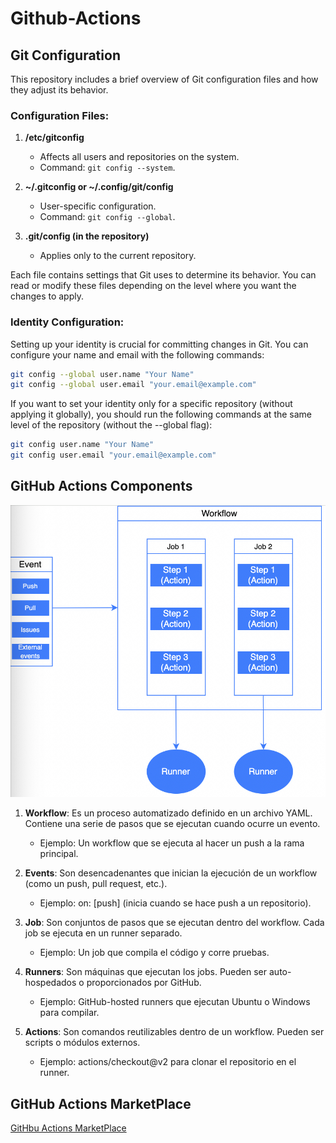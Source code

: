 # Github-Actions

## Git Configuration

This repository includes a brief overview of Git configuration files and how they adjust its behavior.

### Configuration Files:

1. **/etc/gitconfig**  
   - Affects all users and repositories on the system.
   - Command: `git config --system`.

2. **~/.gitconfig or ~/.config/git/config**  
   - User-specific configuration.
   - Command: `git config --global`.

3. **.git/config (in the repository)**  
   - Applies only to the current repository.

Each file contains settings that Git uses to determine its behavior. You can read or modify these files depending on the level where you want the changes to apply.

### Identity Configuration:

Setting up your identity is crucial for committing changes in Git. You can configure your name and email with the following commands:

```bash
git config --global user.name "Your Name"
git config --global user.email "your.email@example.com"
```

If you want to set your identity only for a specific repository (without applying it globally), you should run the following commands at the same level of the repository (without the --global flag):

```bash
git config user.name "Your Name"
git config user.email "your.email@example.com"
```

## GitHub Actions Components

![Components](/img/image01.jpg)

1. **Workflow**: Es un proceso automatizado definido en un archivo YAML. Contiene una serie de pasos que se ejecutan cuando ocurre un evento.

   - Ejemplo: Un workflow que se ejecuta al hacer un push a la rama principal.
2. **Events**: Son desencadenantes que inician la ejecución de un workflow (como un push, pull request, etc.).

   - Ejemplo: on: [push] (inicia cuando se hace push a un repositorio).
3. **Job**: Son conjuntos de pasos que se ejecutan dentro del workflow. Cada job se ejecuta en un runner separado.

   - Ejemplo: Un job que compila el código y corre pruebas.
4. **Runners**: Son máquinas que ejecutan los jobs. Pueden ser auto-hospedados o proporcionados por GitHub.

   - Ejemplo: GitHub-hosted runners que ejecutan Ubuntu o Windows para compilar.
5. **Actions**: Son comandos reutilizables dentro de un workflow. Pueden ser scripts o módulos externos.

   - Ejemplo: actions/checkout@v2 para clonar el repositorio en el runner.

## GitHub Actions MarketPlace

[GitHbu Actions MarketPlace](https://github.com/marketplace?type=actions)
